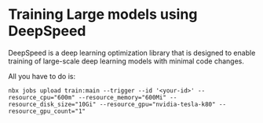 # Training Large models using DeepSpeed

DeepSpeed is a deep learning optimization library that is designed to enable training of large-scale deep learning models with minimal code changes.

All you have to do is:

```
nbx jobs upload train:main --trigger --id '<your-id>' --resource_cpu="600m" --resource_memory="600Mi" --resource_disk_size="10Gi" --resource_gpu="nvidia-tesla-k80" --resource_gpu_count="1"
```
